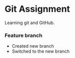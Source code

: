 # Git Assignment

Learning git and GitHub.

### Feature branch
- Created new branch
- Switched to the new branch